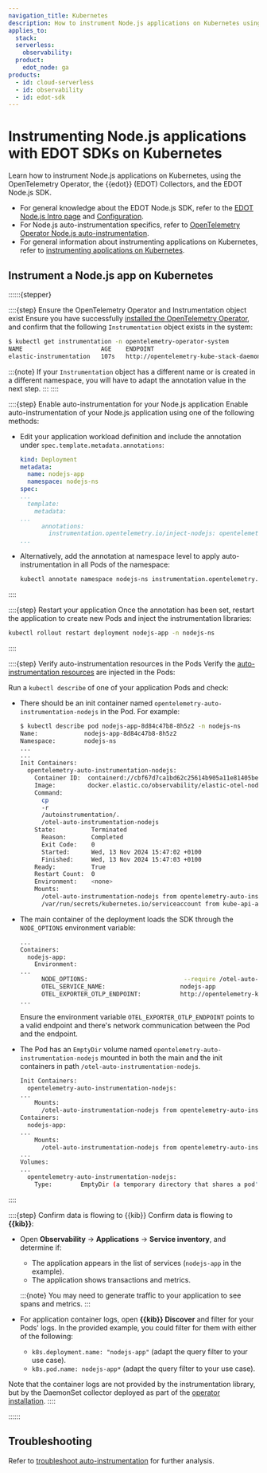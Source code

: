 ```yaml
---
navigation_title: Kubernetes
description: How to instrument Node.js applications on Kubernetes using the Elastic Distribution of OpenTelemetry (EDOT).
applies_to:
  stack:
  serverless:
    observability:
  product:
    edot_node: ga
products:
  - id: cloud-serverless
  - id: observability
  - id: edot-sdk
---
```


# Instrumenting Node.js applications with EDOT SDKs on Kubernetes

Learn how to instrument Node.js applications on Kubernetes, using the OpenTelemetry Operator, the {{edot}} (EDOT) Collectors, and the EDOT Node.js SDK.

- For general knowledge about the EDOT Node.js SDK, refer to the [EDOT Node.js Intro page](/reference/edot-node/index.md) and [Configuration](/reference/edot-node/configuration.md).
- For Node.js auto-instrumentation specifics, refer to [OpenTelemetry Operator Node.js auto-instrumentation](https://opentelemetry.io/docs/kubernetes/operator/automatic/#nodejs).
- For general information about instrumenting applications on Kubernetes, refer to [instrumenting applications on Kubernetes](docs-content://solutions/observability/get-started/opentelemetry/use-cases/kubernetes/instrumenting-applications.md).

## Instrument a Node.js app on Kubernetes

::::::{stepper}

::::{step} Ensure the OpenTelemetry Operator and Instrumentation object exist
Ensure you have successfully [installed the OpenTelemetry Operator](docs-content://solutions/observability/get-started/opentelemetry/use-cases/kubernetes/deployment.md), and confirm that the following `Instrumentation` object exists in the system:

```bash
$ kubectl get instrumentation -n opentelemetry-operator-system
NAME                      AGE    ENDPOINT
elastic-instrumentation   107s   http://opentelemetry-kube-stack-daemon-collector.opentelemetry-operator-system.svc.cluster.local:4318
```

:::{note}
If your `Instrumentation` object has a different name or is created in a different namespace, you will have to adapt the annotation value in the next step.
:::
::::

::::{step} Enable auto-instrumentation for your Node.js application
Enable auto-instrumentation of your Node.js application using one of the following methods:

- Edit your application workload definition and include the annotation under `spec.template.metadata.annotations`:

  ```yaml
  kind: Deployment
  metadata:
    name: nodejs-app
    namespace: nodejs-ns
  spec:
  ...
    template:
      metadata:
  ...
        annotations:
          instrumentation.opentelemetry.io/inject-nodejs: opentelemetry-operator-system/elastic-instrumentation
  ...
  ```

- Alternatively, add the annotation at namespace level to apply auto-instrumentation in all Pods of the namespace:

  ```bash
  kubectl annotate namespace nodejs-ns instrumentation.opentelemetry.io/inject-nodejs=opentelemetry-operator-system/elastic-instrumentation
  ```
::::

::::{step} Restart your application
Once the annotation has been set, restart the application to create new Pods and inject the instrumentation libraries:

  ```bash
  kubectl rollout restart deployment nodejs-app -n nodejs-ns
  ```
::::

::::{step} Verify auto-instrumentation resources in the Pods
Verify the [auto-instrumentation resources](docs-content://solutions/observability/get-started/opentelemetry/use-cases/kubernetes/instrumenting-applications.md#how-auto-instrumentation-works) are injected in the Pods:

Run a `kubectl describe` of one of your application Pods and check:

- There should be an init container named `opentelemetry-auto-instrumentation-nodejs` in the Pod. For example:

  ```bash
  $ kubectl describe pod nodejs-app-8d84c47b8-8h5z2 -n nodejs-ns
  Name:             nodejs-app-8d84c47b8-8h5z2
  Namespace:        nodejs-ns
  ...
  ...
  Init Containers:
    opentelemetry-auto-instrumentation-nodejs:
      Container ID:  containerd://cbf67d7ca1bd62c25614b905a11e81405bed6fd215f2df21f84b90fd0279230b
      Image:         docker.elastic.co/observability/elastic-otel-node:0.5.0
      Command:
        cp
        -r
        /autoinstrumentation/.
        /otel-auto-instrumentation-nodejs
      State:          Terminated
        Reason:       Completed
        Exit Code:    0
        Started:      Wed, 13 Nov 2024 15:47:02 +0100
        Finished:     Wed, 13 Nov 2024 15:47:03 +0100
      Ready:          True
      Restart Count:  0
      Environment:    <none>
      Mounts:
        /otel-auto-instrumentation-nodejs from opentelemetry-auto-instrumentation-nodejs (rw)
        /var/run/secrets/kubernetes.io/serviceaccount from kube-api-access-swhn5 (ro)
  ```

- The main container of the deployment loads the SDK through the `NODE_OPTIONS` environment variable:

  ```bash
  ...
  Containers:
    nodejs-app:
      Environment:
  ...
        NODE_OPTIONS:                           --require /otel-auto-instrumentation-nodejs/autoinstrumentation.js
        OTEL_SERVICE_NAME:                     nodejs-app
        OTEL_EXPORTER_OTLP_ENDPOINT:           http://opentelemetry-kube-stack-daemon-collector.opentelemetry-operator-system.svc.cluster.local:4318
  ...
  ```

  Ensure the environment variable `OTEL_EXPORTER_OTLP_ENDPOINT` points to a valid endpoint and there's network communication between the Pod and the endpoint.

- The Pod has an `EmptyDir` volume named `opentelemetry-auto-instrumentation-nodejs` mounted in both the main and the init containers in path `/otel-auto-instrumentation-nodejs`.

  ```bash
  Init Containers:
    opentelemetry-auto-instrumentation-nodejs:
  ...
      Mounts:
        /otel-auto-instrumentation-nodejs from opentelemetry-auto-instrumentation-nodejs (rw)
  Containers:
    nodejs-app:
  ...
      Mounts:
        /otel-auto-instrumentation-nodejs from opentelemetry-auto-instrumentation-nodejs (rw)
  ...
  Volumes:
  ...
    opentelemetry-auto-instrumentation-nodejs:
      Type:        EmptyDir (a temporary directory that shares a pod's lifetime)
  ```
::::

::::{step} Confirm data is flowing to {{kib}}
Confirm data is flowing to **{{kib}}**:

- Open **Observability** → **Applications** → **Service inventory**, and determine if:
    - The application appears in the list of services (`nodejs-app` in the example).
    - The application shows transactions and metrics.

    :::{note}
    You may need to generate traffic to your application to see spans and metrics.
    :::

- For application container logs, open **{{kib}} Discover** and filter for your Pods' logs. In the provided example, you could filter for them with either of the following:
    - `k8s.deployment.name: "nodejs-app"` (adapt the query filter to your use case).
    - `k8s.pod.name: nodejs-app*` (adapt the query filter to your use case).

Note that the container logs are not provided by the instrumentation library, but by the DaemonSet collector deployed as part of the [operator installation](docs-content://solutions/observability/get-started/opentelemetry/use-cases/kubernetes/deployment.md).
::::

::::::

## Troubleshooting

Refer to [troubleshoot auto-instrumentation](docs-content://solutions/observability/get-started/opentelemetry/use-cases/kubernetes/instrumenting-applications.md#troubleshooting-auto-instrumentation) for further analysis.
